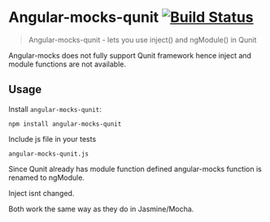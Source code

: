 
# Angular-mocks-qunit [![Build Status](https://travis-ci.org/PredatoryPlatanus/angular-mocks-qunit.png?branch=master)](https://travis-ci.org/PredatoryPlatanus/angular-mocks-qunit)
> Angular-mocks-qunit - lets you use inject() and ngModule() in Qunit

Angular-mocks does not fully support Qunit framework hence inject and module functions are not available.

## Usage

Install `angular-mocks-qunit`:
```
npm install angular-mocks-qunit
```

Include js file in your tests
```
angular-mocks-qunit.js 
```

Since Qunit already has module function defined angular-mocks function is renamed to ngModule.

Inject isnt changed.

Both work the same way as they do in Jasmine/Mocha.

